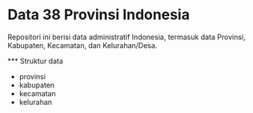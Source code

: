 # Data 38 Provinsi Indonesia
Repositori ini berisi data administratif Indonesia, termasuk data Provinsi, Kabupaten, Kecamatan, dan Kelurahan/Desa.

*** Struktur data
 - provinsi
 - kabupaten
 - kecamatan
 - kelurahan